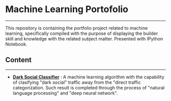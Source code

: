 # Machine Learning Portofolio
***
This repository is containing the portfolio project related to machine learning, specifically compiled with the purpose of displaying the builder skill and knowledge with the related subject matter. Presented with IPython Notebook.

## Content
***
- __[Dark Social Classifier](https://github.com/walmondsh/Dark-Classifier/blob/master/Dark_Social_Classifier.ipynb)__ : A machine learning algorithm with the capability of clasifying "dark social" traffic away from the "direct traffic categorization. Such result is completed through the process of "natural language processing" and "deep neural network".
